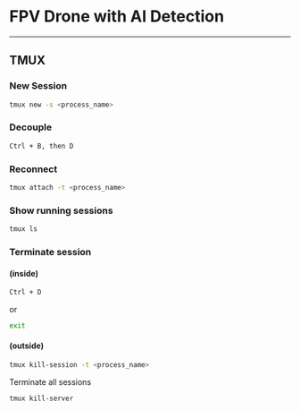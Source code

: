 # FPV Drone with AI Detection

---


## TMUX

### New Session
```bash
tmux new -s <process_name>
```

### Decouple
```bash
Ctrl + B, then D
```

### Reconnect
```bash
tmux attach -t <process_name>
```

### Show running sessions
```bash
tmux ls
```

### Terminate session 
#### (inside)
```bash
Ctrl + D
```
or
```bash
exit
```
#### (outside)
```bash
tmux kill-session -t <process_name>
```
Terminate all sessions
```bash
tmux kill-server
```